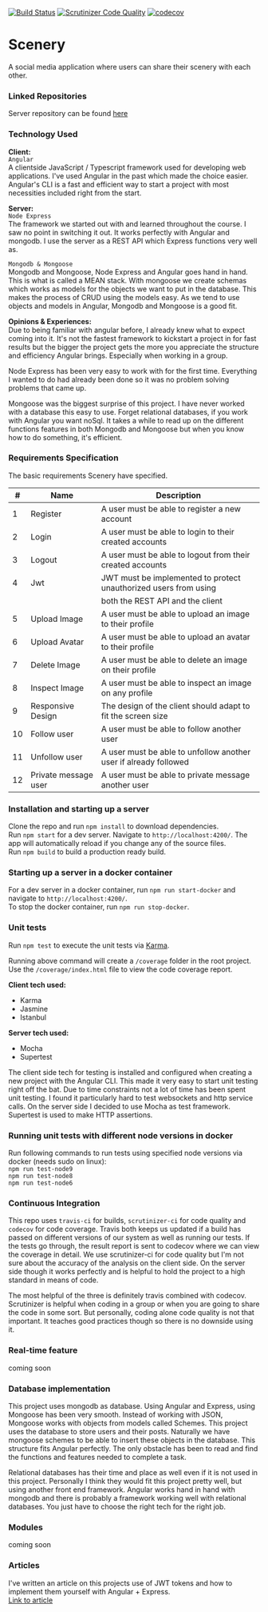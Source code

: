 [![Build Status](https://travis-ci.org/Paikz/scenery.svg?branch=master)](https://travis-ci.org/Paikz/scenery)
[![Scrutinizer Code Quality](https://scrutinizer-ci.com/g/Paikz/scenery/badges/quality-score.png?b=master)](https://scrutinizer-ci.com/g/Paikz/scenery/?branch=master)
[![codecov](https://codecov.io/gh/Paikz/scenery/branch/master/graph/badge.svg)](https://codecov.io/gh/Paikz/scenery)

# Scenery

A social media application where users can share their scenery with each other.  

### Linked Repositories

Server repository can be found [here](https://github.com/Paikz/scenery_server)

### Technology Used

**Client:**  
`Angular`  
A clientside JavaScript / Typescript framework used for developing web applications. I've used Angular in the past which made the choice easier. Angular's CLI is a fast and efficient way to start a project with most necessities included right from the start.

**Server:**    
`Node Express`  
The framework we started out with and learned throughout the course. I saw no point in switching it out. It works perfectly with Angular and mongodb. I use the server as a REST API which Express functions very well as.

`Mongodb & Mongoose`  
Mongodb and Mongoose, Node Express and Angular goes hand in hand. This is what is called a MEAN stack. With mongoose we create schemas which works as models for the objects we want to put in the database. This makes the process of CRUD using the models easy. As we tend to use objects and models in Angular, Mongodb and Mongoose is a good fit.

**Opinions & Experiences:**  
Due to being familiar with angular before, I already knew what to expect coming into it. It's not the fastest framework to kickstart a project in for fast results but the bigger the project gets the more you appreciate the structure and efficiency Angular brings. Especially when working in a group.  

Node Express has been very easy to work with for the first time. Everything I wanted to do had already been done so it was no problem solving problems that came up.  

Mongoose was the biggest surprise of this project. I have never worked with a database this easy to use. Forget relational databases, if you work with Angular you want noSql. It takes a while to read up on the different functions features in both Mongodb and Mongoose but when you know how to do something, it's efficient.  


### Requirements Specification

The basic requirements Scenery have specified.

| #  | Name                 | Description                                                                   |
|----|----------------------|-------------------------------------------------------------------------------|
| 1  | Register             | A user must be able to register a new account                                 |
| 2  | Login                | A user must be able to login to their created accounts                        |
| 3  | Logout               | A user must be able to logout from their created accounts                     |
| 4  | Jwt                  | JWT must be implemented to protect unauthorized users from using              |
|    |                      | both the REST API and the client                                              |
| 5  | Upload Image         | A user must be able to upload an image to their profile                       |
| 6  | Upload Avatar        | A user must be able to upload an avatar to their profile                      |
| 7  | Delete Image         | A user must be able to delete an image on their profile                       |
| 8  | Inspect Image        | A user must be able to inspect an image on any profile                        |
| 9  | Responsive Design    | The design of the client should adapt to fit the screen size                  |
| 10 | Follow user          | A user must be able to follow another user                                    |
| 11 | Unfollow user        | A user must be able to unfollow another user if already followed              |
| 12 | Private message user | A user must be able to private message another user                           |


### Installation and starting up a server

Clone the repo and run `npm install` to download dependencies.  
Run `npm start` for a dev server. Navigate to `http://localhost:4200/`. The app will automatically reload if you change any of the source files.  
Run `npm build` to build a production ready build.

### Starting up a server in a docker container

For a dev server in a docker container, run `npm run start-docker` and navigate to `http://localhost:4200/`.  
To stop the docker container, run `npm run stop-docker`.  

### Unit tests

Run `npm test` to execute the unit tests via [Karma](https://karma-runner.github.io).  

Running above command will create a `/coverage` folder in the root project. Use the `/coverage/index.html` file to view the code coverage report.

**Client tech used:**  
* Karma
* Jasmine
* Istanbul

**Server tech used:**  
* Mocha
* Supertest

The client side tech for testing is installed and configured when creating a new project with the Angular CLI. This made it very easy to start unit testing right off the bat. Due to time constraints not a lot of time has been spent unit testing. I found it particularly hard to test websockets and http service calls. On the server side I decided to use Mocha as test framework. Supertest is used to make HTTP assertions.


### Running unit tests with different node versions in docker

Run following commands to run tests using specified node versions via docker (needs sudo on linux):  
`npm run test-node9`  
`npm run test-node8`  
`npm run test-node6`  


### Continuous Integration

This repo uses `travis-ci` for builds, `scrutinizer-ci` for code quality and `codecov` for code coverage. Travis both keeps us updated if a build has passed on different versions of our system as well as running our tests. If the tests go through, the result report is sent to codecov where we can view the coverage in detail. We use scrutinizer-ci for code quality but I'm not sure about the accuracy of the analysis on the client side. On the server side though it works perfectly and is helpful to hold the project to a high standard in means of code.  

The most helpful of the three is definitely travis combined with codecov. Scrutinizer is helpful when coding in a group or when you are going to share the code in some sort. But personally, coding alone code quality is not that important. It teaches good practices though so there is no downside using it.  

### Real-time feature

coming soon

### Database implementation

This project uses mongodb as database. Using Angular and Express, using Mongoose has been very smooth. Instead of working with JSON, Mongoose works with objects from models called Schemes. This project uses the database to store users and their posts. Naturally we have mongoose schemes to be able to insert these objects in the database. This structure fits Angular perfectly. The only obstacle has been to read and find the functions and features needed to complete a task.  

Relational databases has their time and place as well even if it is not used in this project. Personally I think they would fit this project pretty well, but using another front end framework. Angular works hand in hand with mongodb and there is probably a framework working well with relational databases. You just have to choose the right tech for the right job.

### Modules

coming soon

### Articles

I've written an article on this projects use of JWT tokens and how to implement them yourself with Angular + Express.  
[Link to article](https://docs.google.com/document/d/1cuP1ehnfkpFnzAmsi8Q3Un-19gesXRt-r5rGBzvYcHs/edit?usp=sharing)

